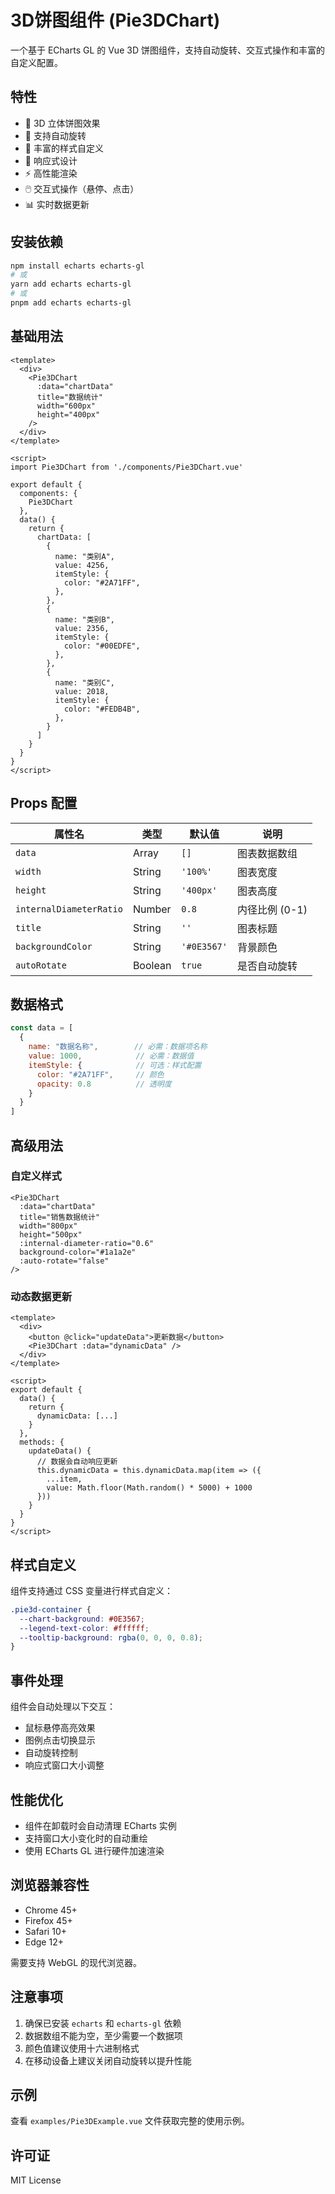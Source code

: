 # 3D饼图组件 (Pie3DChart)

一个基于 ECharts GL 的 Vue 3D 饼图组件，支持自动旋转、交互式操作和丰富的自定义配置。

## 特性

- 🎯 3D 立体饼图效果
- 🔄 支持自动旋转
- 🎨 丰富的样式自定义
- 📱 响应式设计
- ⚡ 高性能渲染
- 🖱️ 交互式操作（悬停、点击）
- 📊 实时数据更新

## 安装依赖

```bash
npm install echarts echarts-gl
# 或
yarn add echarts echarts-gl
# 或
pnpm add echarts echarts-gl
```

## 基础用法

```vue
<template>
  <div>
    <Pie3DChart 
      :data="chartData" 
      title="数据统计"
      width="600px"
      height="400px"
    />
  </div>
</template>

<script>
import Pie3DChart from './components/Pie3DChart.vue'

export default {
  components: {
    Pie3DChart
  },
  data() {
    return {
      chartData: [
        {
          name: "类别A",
          value: 4256,
          itemStyle: {
            color: "#2A71FF",
          },
        },
        {
          name: "类别B",
          value: 2356,
          itemStyle: {
            color: "#00EDFE",
          },
        },
        {
          name: "类别C",
          value: 2018,
          itemStyle: {
            color: "#FEDB4B",
          },
        }
      ]
    }
  }
}
</script>
```

## Props 配置

| 属性名 | 类型 | 默认值 | 说明 |
|--------|------|--------|------|
| `data` | Array | `[]` | 图表数据数组 |
| `width` | String | `'100%'` | 图表宽度 |
| `height` | String | `'400px'` | 图表高度 |
| `internalDiameterRatio` | Number | `0.8` | 内径比例 (0-1) |
| `title` | String | `''` | 图表标题 |
| `backgroundColor` | String | `'#0E3567'` | 背景颜色 |
| `autoRotate` | Boolean | `true` | 是否自动旋转 |

## 数据格式

```javascript
const data = [
  {
    name: "数据名称",        // 必需：数据项名称
    value: 1000,            // 必需：数据值
    itemStyle: {            // 可选：样式配置
      color: "#2A71FF",     // 颜色
      opacity: 0.8          // 透明度
    }
  }
]
```

## 高级用法

### 自定义样式

```vue
<Pie3DChart 
  :data="chartData" 
  title="销售数据统计"
  width="800px"
  height="500px"
  :internal-diameter-ratio="0.6"
  background-color="#1a1a2e"
  :auto-rotate="false"
/>
```

### 动态数据更新

```vue
<template>
  <div>
    <button @click="updateData">更新数据</button>
    <Pie3DChart :data="dynamicData" />
  </div>
</template>

<script>
export default {
  data() {
    return {
      dynamicData: [...]
    }
  },
  methods: {
    updateData() {
      // 数据会自动响应更新
      this.dynamicData = this.dynamicData.map(item => ({
        ...item,
        value: Math.floor(Math.random() * 5000) + 1000
      }))
    }
  }
}
</script>
```

## 样式自定义

组件支持通过 CSS 变量进行样式自定义：

```css
.pie3d-container {
  --chart-background: #0E3567;
  --legend-text-color: #ffffff;
  --tooltip-background: rgba(0, 0, 0, 0.8);
}
```

## 事件处理

组件会自动处理以下交互：
- 鼠标悬停高亮效果
- 图例点击切换显示
- 自动旋转控制
- 响应式窗口大小调整

## 性能优化

- 组件在卸载时会自动清理 ECharts 实例
- 支持窗口大小变化时的自动重绘
- 使用 ECharts GL 进行硬件加速渲染

## 浏览器兼容性

- Chrome 45+
- Firefox 45+
- Safari 10+
- Edge 12+

需要支持 WebGL 的现代浏览器。

## 注意事项

1. 确保已安装 `echarts` 和 `echarts-gl` 依赖
2. 数据数组不能为空，至少需要一个数据项
3. 颜色值建议使用十六进制格式
4. 在移动设备上建议关闭自动旋转以提升性能

## 示例

查看 `examples/Pie3DExample.vue` 文件获取完整的使用示例。

## 许可证

MIT License

